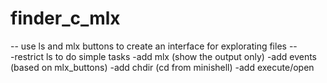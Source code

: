 # finder_c_mlx
-- use ls and mlx buttons to create an interface for explorating files --
<br>
-restrict ls to do simple tasks
-add mlx (show the output only)
-add events (based on mlx_buttons)
-add chdir (cd from minishell)
-add execute/open
